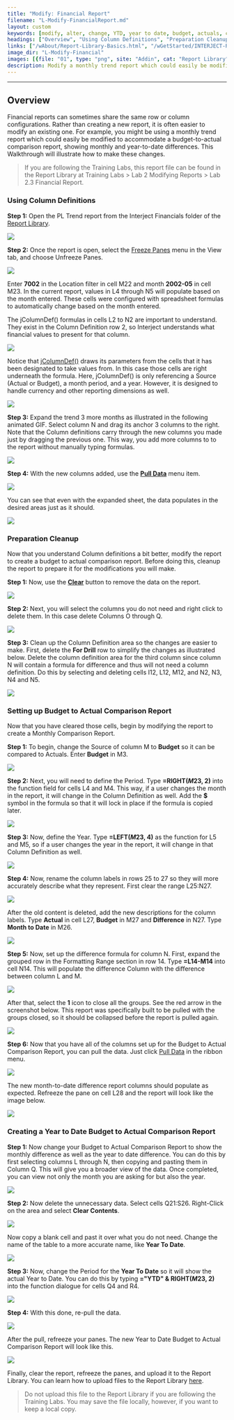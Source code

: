 ```yaml
---
title: "Modify: Financial Report"
filename: "L-Modify-FinancialReport.md"
layout: custom
keywords: [modify, alter, change, YTD, year to date, budget, actuals, comparison, jColumnDef, PL Trend, walkthrough]
headings: ["Overview", "Using Column Definitions", "Preparation Cleanup", "Setting up Budget to Actual Comparison Report", "Creating a Year to Date Budget to Actual Comparison Report"]
links: ["/wAbout/Report-Library-Basics.html", "/wGetStarted/INTERJECT-Ribbon-Menu-Items.html#diagnostics", "/wIndex/jColumnDef.html", "/wGetStarted/INTERJECT-Ribbon-Menu-Items.html#pull-data", "/wGetStarted/INTERJECT-Ribbon-Menu-Items.html#pull-data", "/wGetStarted/INTERJECT-Ribbon-Menu-Items.html#pull-data", "/wAbout/ReportLibraryLinks.html"]
image_dir: "L-Modify-Financial"
images: [{file: "01", type: "png", site: "Addin", cat: "Report Library", sub: "", report: "PL Trend", ribbon: "Simple", config: ""},{file: "02", type: "png", site: "Excel", cat: "Freeze Panes", sub: "", report: "PL Trend Report", ribbon: "", config: ""},{file: "03", type: "png", site: "Addin", cat: "Report", sub: "", report: "PL Trend Report", ribbon: "", config: "Yes"},{file: "04", type: "png", site: "Addin", cat: "Report", sub: "", report: "PL Trend Report", ribbon: "", config: "Yes"},{file: "05", type: "gif", site: "Addin", cat: "Report", sub: "", report: "PL Trend Report", ribbon: "", config: "Yes"},{file: "06", type: "png", site: "Addin", cat: "Pull Data", sub: "", report: "PL Trend Report", ribbon: "Simple", config: "Yes"},{file: "07", type: "png", site: "Addin", cat: "Report", sub: "", report: "PL Trend Report", ribbon: "", config: "Yes"},{file: "08", type: "png", site: "Addin", cat: "Pull Data", sub: "", report: "PL Trend Report", ribbon: "Simple", config: "Yes"},{file: "09", type: "png", site: "Excel", cat: "Right Click Menu", sub: "", report: "PL Trend Report", ribbon: "", config: "Yes"},{file: "10", type: "png", site: "Excel", cat: "Right Click Menu", sub: "", report: "PL Trend Report", ribbon: "", config: "Yes"},{file: "11", type: "png", site: "Addin", cat: "Report", sub: "", report: "PL Trend Report", ribbon: "", config: "Yes"},{file: "12", type: "png", site: "Addin", cat: "Report", sub: "", report: "PL Trend Report", ribbon: "", config: "Yes"},{file: "13", type: "png", site: "Addin", cat: "Report", sub: "", report: "PL Trend Report", ribbon: "", config: "Yes"},{file: "14", type: "jpg", site: "Excel", cat: "Right Click Menu", sub: "", report: "PL Trend Report", ribbon: "", config: "Yes"},{file: "15", type: "png", site: "Addin", cat: "Report", sub: "", report: "PL Trend Report", ribbon: "", config: "Yes"},{file: "16", type: "png", site: "Addin", cat: "Report", sub: "", report: "PL Trend Report", ribbon: "", config: "Yes"},{file: "17", type: "png", site: "Addin", cat: "Report", sub: "", report: "PL Trend Report", ribbon: "", config: "Yes"},{file: "18", type: "png", site: "Addin", cat: "Pull Data", sub: "", report: "PL Trend Report", ribbon: "Simple", config: "Yes"},{file: "19", type: "png", site: "Addin", cat: "Report", sub: "", report: "PL Trend Report", ribbon: "", config: ""},{file: "20", type: "png", site: "Excel", cat: "Right Click Menu", sub: "", report: "PL Trend Report", ribbon: "", config: "Yes"},{file: "21", type: "png", site: "Excel", cat: "Right Click Menu", sub: "", report: "PL Trend Report", ribbon: "", config: "Yes"},{file: "22", type: "png", site: "Addin", cat: "Report", sub: "", report: "PL Trend Report", ribbon: "", config: "Yes"},{file: "23", type: "png", site: "Addin", cat: "Report", sub: "", report: "PL Trend Report", ribbon: "", config: "Yes"},{file: "24", type: "png", site: "Addin", cat: "Pull Data", sub: "", report: "PL Trend Report", ribbon: "Simple", config: "Yes"},{file: "25", type: "png", site: "Addin", cat: "Report", sub: "", report: "PL Trend Report", ribbon: "", config: ""}]
description: Modify a monthly trend report which could easily be modified to accommodate a budget-to-actual comparison report, showing monthly and year-to-date differences.
---
```

* * *

## Overview

Financial reports can sometimes share the same row or column configurations. Rather than creating a new report, it is often easier to modify an existing one. For example, you might be using a monthly trend report which could easily be modified to accommodate a budget-to-actual comparison report, showing monthly and year-to-date differences. This Walkthrough will illustrate how to make these changes.

<blockquote class=lab_info>
  If you are following the Training Labs, this report file can be found in the Report Library at Training Labs > Lab 2 Modifying Reports > Lab 2.3 Financial Report.
</blockquote>

###  Using Column Definitions

**Step 1:** Open the PL Trend report from the Interject Financials folder of the [Report Library](/wAbout/Report-Library-Basics.html).

![](/images/L-Modify-Financial/01.png)
<br>

**Step 2:** Once the report is open, select the [Freeze Panes](/wGetStarted/INTERJECT-Ribbon-Menu-Items.html#diagnostics) menu in the View tab, and choose Unfreeze Panes.

![](/images/L-Modify-Financial/02.png)
<br>

Enter **7002** in the Location filter in cell M22 and month **2002-05** in cell M23. In the current report, values in L4 through N5 will populate based on the month entered. These cells were configured with spreadsheet formulas to automatically change based on the month entered.

The jColumnDef() formulas in cells L2 to N2 are important to understand. They exist in the Column Definition row 2, so Interject understands what financial values to present for that column.

![](/images/L-Modify-Financial/03.png)
<br>

Notice that [jColumnDef()](/wIndex/jColumnDef.html) draws its parameters from the cells that it has been designated to take values from. In this case those cells are right underneath the formula. Here, jColumnDef() is only referencing a Source (Actual or Budget), a month period, and a year. However, it is designed to handle currency and other reporting dimensions as well.

![](/images/L-Modify-Financial/04.png)
<br>

**Step 3:** Expand the trend 3 more months as illustrated in the following animated GIF. Select column N and drag its anchor 3 columns to the right. Note that the Column definitions carry through the new columns you made just by dragging the previous one. This way, you add more columns to to the report without manually typing formulas.

![](/images/L-Modify-Financial/05.gif)
<br>

**Step 4:** With the new columns added, use the [**Pull Data**](/wGetStarted/INTERJECT-Ribbon-Menu-Items.html#pull-data) menu item.

![](/images/L-Modify-Financial/06.png)
<br>

You can see that even with the expanded sheet, the data populates in the desired areas just as it should.

![](/images/L-Modify-Financial/07.png)
<br>

###  Preparation Cleanup

Now that you understand Column definitions a bit better, modify the report to create a budget to actual comparison report. Before doing this, cleanup the report to prepare it for the modifications you will make.

**Step 1:** Now, use the [**Clear**](/wGetStarted/INTERJECT-Ribbon-Menu-Items.html#pull-data) button to remove the data on the report.

![](/images/L-Modify-Financial/08.png)
<br>

**Step 2:** Next, you will select the columns you do not need and right click to delete them. In this case delete Columns O through Q.

![](/images/L-Modify-Financial/09.png)
<br>

**Step 3:** Clean up the Column Definition area so the changes are easier to make. First, delete the **For Drill** row to simplify the changes as illustrated below. Delete the column definition area for the third column since column N will contain a formula for difference and thus will not need a column definition. Do this by selecting and deleting cells I12, L12, M12, and N2, N3, N4 and N5.

![](/images/L-Modify-Financial/10.png)
<br>

###  Setting up Budget to Actual Comparison Report

Now that you have cleared those cells, begin by modifying the report to create a Monthly Comparison Report.

**Step 1:** To begin, change the Source of column M to **Budget** so it can be compared to Actuals. Enter **Budget** in M3.

![](/images/L-Modify-Financial/11.png)
<br>

**Step 2:** Next, you will need to define the Period. Type **=RIGHT($M$23, 2)** into the function field for cells L4 and M4. This way, if a user changes the month in the report, it will change in the Column Definition as well. Add the **$** symbol in the formula so that it will lock in place if the formula is copied later.

![](/images/L-Modify-Financial/12.png)
<br>

**Step 3:** Now, define the Year. Type **=LEFT($M$23, 4)** as the function for L5 and M5, so if a user changes the year in the report, it will change in that Column Definition as well.

![](/images/L-Modify-Financial/13.png)
<br>

**Step 4:** Now, rename the column labels in rows 25 to 27 so they will more accurately describe what they represent. First clear the range L25:N27.

![](/images/L-Modify-Financial/14.jpg)
<br>

After the old content is deleted, add the new descriptions for the column labels. Type **Actual** in cell L27, **Budget** in M27 and **Difference** in N27. Type **Month to Date** in M26.

![](/images/L-Modify-Financial/15.png)
<br>

**Step 5:** Now, set up the difference formula for column N. First, expand the grouped row in the Formatting Range section in row 14. Type **=L14-M14** into cell N14. This will populate the difference Column with the difference between column L and M.

![](/images/L-Modify-Financial/16.png)
<br>

After that, select the **1** icon to close all the groups. See the red arrow in the screenshot below. This report was specifically built to be pulled with the groups closed, so it should be collapsed before the report is pulled again.

![](/images/L-Modify-Financial/17.png)
<br>

**Step 6:** Now that you have all of the columns set up for the Budget to Actual Comparison Report, you can pull the data. Just click [Pull Data](/wGetStarted/INTERJECT-Ribbon-Menu-Items.html#pull-data) in the ribbon menu.

![](/images/L-Modify-Financial/18.png)
<br>

The new month-to-date difference report columns should populate as expected. Refreeze the pane on cell L28 and the report will look like the image below.

![](/images/L-Modify-Financial/19.png)
<br>

###  Creating a Year to Date Budget to Actual Comparison Report

**Step 1:** Now change your Budget to Actual Comparison Report to show the monthly difference as well as the year to date difference. You can do this by first selecting columns L through N, then copying and pasting them in Column Q. This will give you a broader view of the data. Once completed, you can view not only the month you are asking for but also the year.

![](/images/L-Modify-Financial/20.png)
<br>

**Step 2:** Now delete the unnecessary data. Select cells Q21:S26. Right-Click on the area and select **Clear Contents**.

![](/images/L-Modify-Financial/21.png)
<br>

Now copy a blank cell and past it over what you do not need. Change the name of the table to a more accurate name, like **Year To Date**.

![](/images/L-Modify-Financial/22.png)
<br>

**Step 3:** Now, change the Period for the **Year To Date** so it will show the actual Year to Date. You can do this by typing **="YTD" & RIGHT($M$23, 2)** into the function dialogue for cells Q4 and R4.

![](/images/L-Modify-Financial/23.png)
<br>

**Step 4:** With this done, re-pull the data.

![](/images/L-Modify-Financial/24.png)
<br>

After the pull, refreeze your panes. The new Year to Date Budget to Actual Comparison Report will look like this.

![](/images/L-Modify-Financial/25.png)
<br>

Finally, clear the report, refreeze the panes, and upload it to the Report Library. You can learn how to upload files to the Report Library [here](/wAbout/ReportLibraryLinks.html).

<blockquote class=lab_info>
  Do not upload this file to the Report Library if you are following the Training Labs. You may save the file locally, however, if you want to keep a local copy.
</blockquote>
